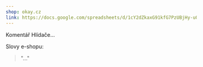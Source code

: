```yaml
---
shop: okay.cz
link: https://docs.google.com/spreadsheets/d/1cY2dZkaxG91kfG7PzUBjHy-uOTdL8cxu8WZj65bZcac/edit?usp=sharing
---
```


Komentář Hlídače...

Slovy e-shopu:

> "..."
